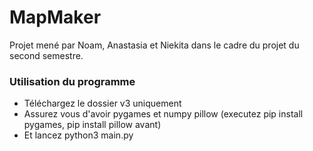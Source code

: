 # MapMaker
Projet mené par Noam, Anastasia et Niekita dans le cadre du projet du second semestre.
### Utilisation du programme
- Téléchargez le dossier v3 uniquement
- Assurez vous d'avoir pygames et numpy pillow (executez pip install pygames, pip install pillow avant)
- Et lancez python3 main.py
